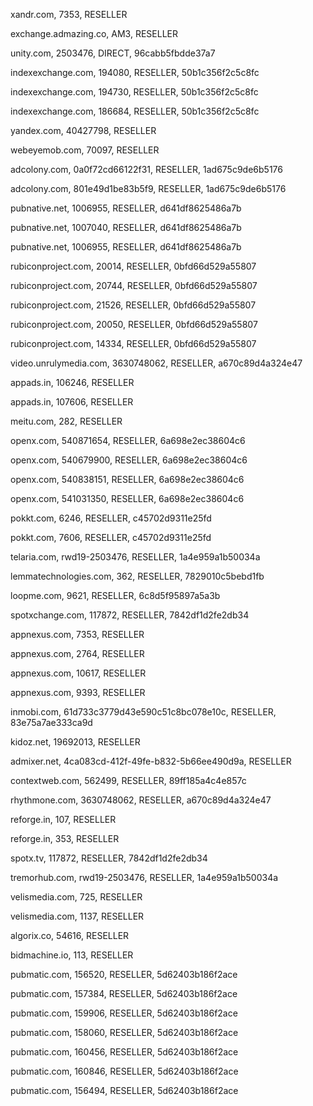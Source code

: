 xandr.com, 7353, RESELLER

exchange.admazing.co, AM3, RESELLER

unity.com, 2503476, DIRECT, 96cabb5fbdde37a7

indexexchange.com, 194080, RESELLER, 50b1c356f2c5c8fc

indexexchange.com, 194730, RESELLER, 50b1c356f2c5c8fc

indexexchange.com, 186684, RESELLER, 50b1c356f2c5c8fc

yandex.com, 40427798, RESELLER

webeyemob.com, 70097, RESELLER

adcolony.com, 0a0f72cd66122f31, RESELLER, 1ad675c9de6b5176

adcolony.com, 801e49d1be83b5f9, RESELLER, 1ad675c9de6b5176

pubnative.net, 1006955, RESELLER, d641df8625486a7b

pubnative.net, 1007040, RESELLER, d641df8625486a7b

pubnative.net, 1006955, RESELLER, d641df8625486a7b

rubiconproject.com, 20014, RESELLER, 0bfd66d529a55807

rubiconproject.com, 20744, RESELLER, 0bfd66d529a55807

rubiconproject.com, 21526, RESELLER, 0bfd66d529a55807

rubiconproject.com, 20050, RESELLER, 0bfd66d529a55807

rubiconproject.com, 14334, RESELLER, 0bfd66d529a55807

video.unrulymedia.com, 3630748062, RESELLER, a670c89d4a324e47

appads.in, 106246, RESELLER

appads.in, 107606, RESELLER

meitu.com, 282, RESELLER

openx.com, 540871654, RESELLER, 6a698e2ec38604c6

openx.com, 540679900, RESELLER, 6a698e2ec38604c6

openx.com, 540838151, RESELLER, 6a698e2ec38604c6

openx.com, 541031350, RESELLER, 6a698e2ec38604c6

pokkt.com, 6246, RESELLER, c45702d9311e25fd

pokkt.com, 7606, RESELLER, c45702d9311e25fd

telaria.com, rwd19-2503476, RESELLER, 1a4e959a1b50034a

lemmatechnologies.com, 362, RESELLER, 7829010c5bebd1fb

loopme.com, 9621, RESELLER, 6c8d5f95897a5a3b

spotxchange.com, 117872, RESELLER, 7842df1d2fe2db34

appnexus.com, 7353, RESELLER

appnexus.com, 2764, RESELLER

appnexus.com, 10617, RESELLER

appnexus.com, 9393, RESELLER

inmobi.com, 61d733c3779d43e590c51c8bc078e10c, RESELLER, 83e75a7ae333ca9d

kidoz.net, 19692013, RESELLER

admixer.net, 4ca083cd-412f-49fe-b832-5b66ee490d9a, RESELLER

contextweb.com, 562499, RESELLER, 89ff185a4c4e857c

rhythmone.com, 3630748062, RESELLER, a670c89d4a324e47

reforge.in, 107, RESELLER

reforge.in, 353, RESELLER

spotx.tv, 117872, RESELLER, 7842df1d2fe2db34

tremorhub.com, rwd19-2503476, RESELLER, 1a4e959a1b50034a

velismedia.com, 725, RESELLER

velismedia.com, 1137, RESELLER

algorix.co, 54616, RESELLER

bidmachine.io, 113, RESELLER

pubmatic.com, 156520, RESELLER, 5d62403b186f2ace

pubmatic.com, 157384, RESELLER, 5d62403b186f2ace

pubmatic.com, 159906, RESELLER, 5d62403b186f2ace

pubmatic.com, 158060, RESELLER, 5d62403b186f2ace

pubmatic.com, 160456, RESELLER, 5d62403b186f2ace

pubmatic.com, 160846, RESELLER, 5d62403b186f2ace

pubmatic.com, 156494, RESELLER, 5d62403b186f2ace
